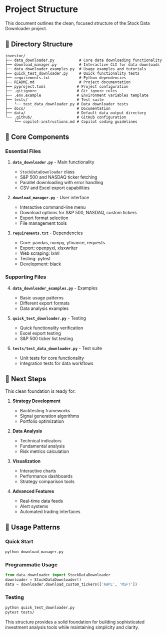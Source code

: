 # Project Structure

This document outlines the clean, focused structure of the Stock Data Downloader project.

## 📁 Directory Structure

```
investor/
├── data_downloader.py           # Core data downloading functionality
├── download_manager.py          # Interactive CLI for data downloads
├── data_downloader_examples.py  # Usage examples and tutorials
├── quick_test_downloader.py     # Quick functionality tests
├── requirements.txt             # Python dependencies
├── README.md                    # Project documentation
├── pyproject.toml              # Project configuration
├── .gitignore                  # Git ignore rules
├── .env.example                # Environment variables template
├── tests/                      # Test suite
│   └── test_data_downloader.py # Data downloader tests
├── docs/                       # Documentation
├── data/                       # Default data output directory
└── .github/                    # GitHub configuration
    └── copilot-instructions.md # Copilot coding guidelines
```

## 🎯 Core Components

### Essential Files

1. **`data_downloader.py`** - Main functionality
   - `StockDataDownloader` class
   - S&P 500 and NASDAQ ticker fetching
   - Parallel downloading with error handling
   - CSV and Excel export capabilities

2. **`download_manager.py`** - User interface
   - Interactive command-line menu
   - Download options for S&P 500, NASDAQ, custom tickers
   - Export format selection
   - File management tools

3. **`requirements.txt`** - Dependencies
   - Core: pandas, numpy, yfinance, requests
   - Export: openpyxl, xlsxwriter
   - Web scraping: lxml
   - Testing: pytest
   - Development: black

### Supporting Files

4. **`data_downloader_examples.py`** - Examples
   - Basic usage patterns
   - Different export formats
   - Data analysis examples

5. **`quick_test_downloader.py`** - Testing
   - Quick functionality verification
   - Excel export testing
   - S&P 500 ticker list testing

6. **`tests/test_data_downloader.py`** - Test suite
   - Unit tests for core functionality
   - Integration tests for data workflows

## 🚀 Next Steps

This clean foundation is ready for:

1. **Strategy Development**
   - Backtesting frameworks
   - Signal generation algorithms
   - Portfolio optimization

2. **Data Analysis**
   - Technical indicators
   - Fundamental analysis
   - Risk metrics calculation

3. **Visualization**
   - Interactive charts
   - Performance dashboards
   - Strategy comparison tools

4. **Advanced Features**
   - Real-time data feeds
   - Alert systems
   - Automated trading interfaces

## 🔧 Usage Patterns

### Quick Start
```bash
python download_manager.py
```

### Programmatic Usage
```python
from data_downloader import StockDataDownloader
downloader = StockDataDownloader()
data = downloader.download_custom_tickers(['AAPL', 'MSFT'])
```

### Testing
```bash
python quick_test_downloader.py
pytest tests/
```

This structure provides a solid foundation for building sophisticated investment analysis tools while maintaining simplicity and clarity.
